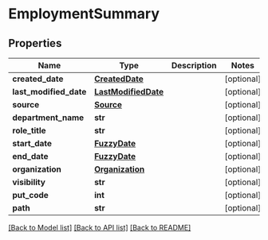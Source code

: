 # EmploymentSummary

## Properties
Name | Type | Description | Notes
------------ | ------------- | ------------- | -------------
**created_date** | [**CreatedDate**](CreatedDate.md) |  | [optional] 
**last_modified_date** | [**LastModifiedDate**](LastModifiedDate.md) |  | [optional] 
**source** | [**Source**](Source.md) |  | [optional] 
**department_name** | **str** |  | [optional] 
**role_title** | **str** |  | [optional] 
**start_date** | [**FuzzyDate**](FuzzyDate.md) |  | [optional] 
**end_date** | [**FuzzyDate**](FuzzyDate.md) |  | [optional] 
**organization** | [**Organization**](Organization.md) |  | [optional] 
**visibility** | **str** |  | [optional] 
**put_code** | **int** |  | [optional] 
**path** | **str** |  | [optional] 

[[Back to Model list]](../README.md#documentation-for-models) [[Back to API list]](../README.md#documentation-for-api-endpoints) [[Back to README]](../README.md)


